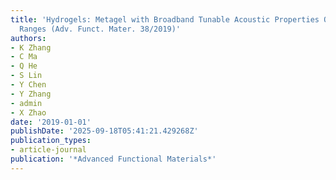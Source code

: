 ```yaml
---
title: 'Hydrogels: Metagel with Broadband Tunable Acoustic Properties Over Air-Water-Solid
  Ranges (Adv. Funct. Mater. 38/2019)'
authors:
- K Zhang
- C Ma
- Q He
- S Lin
- Y Chen
- Y Zhang
- admin
- X Zhao
date: '2019-01-01'
publishDate: '2025-09-18T05:41:21.429268Z'
publication_types:
- article-journal
publication: '*Advanced Functional Materials*'
---
```

